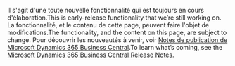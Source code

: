 <span data-ttu-id="1b2c4-101">Il s'agit d'une toute nouvelle fonctionnalité qui est toujours en cours d'élaboration.</span><span class="sxs-lookup"><span data-stu-id="1b2c4-101">This is early-release functionality that we’re still working on.</span></span> <span data-ttu-id="1b2c4-102">La fonctionnalité, et le contenu de cette page, peuvent faire l'objet de modifications.</span><span class="sxs-lookup"><span data-stu-id="1b2c4-102">The functionality, and the content on this page, are subject to change.</span></span> <span data-ttu-id="1b2c4-103">Pour découvrir les nouveautés à venir, voir [Notes de publication de Microsoft Dynamics 365 Business Central](https://go.microsoft.com/fwlink/?linkid=2047422).</span><span class="sxs-lookup"><span data-stu-id="1b2c4-103">To learn what’s coming, see the [Microsoft Dynamics 365 Business Central Release Notes](https://go.microsoft.com/fwlink/?linkid=2047422).</span></span>